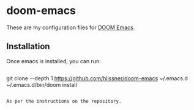 # doom-emacs

These are my configuration files for [DOOM Emacs](https://github.com/hlissner/doom-emacs).

## Installation

Once emacs is installed, you can run:

> ```shell
git clone --depth 1 https://github.com/hlissner/doom-emacs ~/.emacs.d
~/.emacs.d/bin/doom install
```

As per the instructions on the repository.
